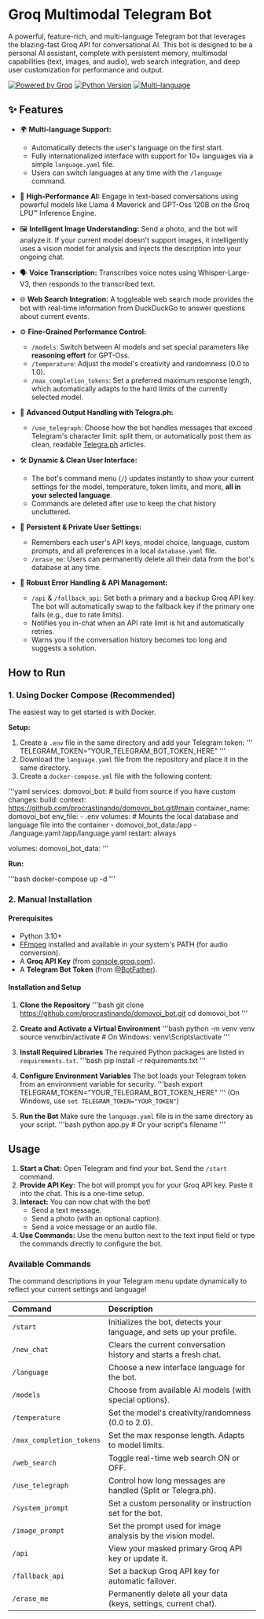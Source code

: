 # Groq Multimodal Telegram Bot

A powerful, feature-rich, and multi-language Telegram bot that leverages the blazing-fast Groq API for conversational AI. This bot is designed to be a personal AI assistant, complete with persistent memory, multimodal capabilities (text, images, and audio), web search integration, and deep user customization for performance and output.

[![Powered by Groq](https://img.shields.io/badge/Powered%20by-Groq-green?style=flat-square)](https://groq.com/)
[![Python Version](https://img.shields.io/badge/Python-3.10%2B-blue?style=flat-square)](https://www.python.org/)
[![Multi-language](https://img.shields.io/badge/Language-Multi-orange?style=flat-square)](#-features)

## ✨ Features

*   🌍 **Multi-language Support:**
    *   Automatically detects the user's language on the first start.
    *   Fully internationalized interface with support for 10+ languages via a simple `language.yaml` file.
    *   Users can switch languages at any time with the `/language` command.

*   🧠 **High-Performance AI:** Engage in text-based conversations using powerful models like Llama 4 Maverick and GPT-Oss 120B on the Groq LPU™ Inference Engine.

*   🖼️ **Intelligent Image Understanding:** Send a photo, and the bot will analyze it. If your current model doesn't support images, it intelligently uses a vision model for analysis and injects the description into your ongoing chat.

*   🗣️ **Voice Transcription:** Transcribes voice notes using Whisper-Large-V3, then responds to the transcribed text.

*   🌐 **Web Search Integration:** A toggleable web search mode provides the bot with real-time information from DuckDuckGo to answer questions about current events.

*   ⚙️ **Fine-Grained Performance Control:**
    *   `/models`: Switch between AI models and set special parameters like **reasoning effort** for GPT-Oss.
    *   `/temperature`: Adjust the model's creativity and randomness (0.0 to 1.0).
    *   `/max_completion_tokens`: Set a preferred maximum response length, which automatically adapts to the hard limits of the currently selected model.

*   📄 **Advanced Output Handling with Telegra.ph:**
    *   `/use_telegraph`: Choose how the bot handles messages that exceed Telegram's character limit: split them, or automatically post them as clean, readable [Telegra.ph](https://telegra.ph/) articles.

*   🛠️ **Dynamic & Clean User Interface:**
    *   The bot's command menu (`/`) updates instantly to show your current settings for the model, temperature, token limits, and more, **all in your selected language**.
    *   Commands are deleted after use to keep the chat history uncluttered.

*   💾 **Persistent & Private User Settings:**
    *   Remembers each user's API keys, model choice, language, custom prompts, and all preferences in a local `database.yaml` file.
    *   `/erase_me`: Users can permanently delete all their data from the bot's database at any time.

*   🔔 **Robust Error Handling & API Management:**
    *   `/api` & `/fallback_api`: Set both a primary and a backup Groq API key. The bot will automatically swap to the fallback key if the primary one fails (e.g., due to rate limits).
    *   Notifies you in-chat when an API rate limit is hit and automatically retries.
    *   Warns you if the conversation history becomes too long and suggests a solution.

## How to Run

### 1. Using Docker Compose (Recommended)

The easiest way to get started is with Docker.

**Setup:**

1.  Create a `.env` file in the same directory and add your Telegram token:
    '''
    TELEGRAM_TOKEN="YOUR_TELEGRAM_BOT_TOKEN_HERE"
    '''
2.  Download the `language.yaml` file from the repository and place it in the same directory.
3.  Create a `docker-compose.yml` file with the following content:

'''yaml
services:
  domovoi_bot:
    # build from source if you have custom changes:
    build:
      context: https://github.com/procrastinando/domovoi_bot.git#main
    container_name: domovoi_bot
    env_file:
      - .env
    volumes:
      # Mounts the local database and language file into the container
      - domovoi_bot_data:/app
      - ./language.yaml:/app/language.yaml
    restart: always

volumes:
  domovoi_bot_data:
'''

**Run:**

'''bash
docker-compose up -d
'''

### 2. Manual Installation

#### Prerequisites

*   Python 3.10+
*   [FFmpeg](https://ffmpeg.org/download.html) installed and available in your system's PATH (for audio conversion).
*   A **Groq API Key** (from [console.groq.com](https://console.groq.com/keys)).
*   A **Telegram Bot Token** (from [@BotFather](https://t.me/BotFather)).

#### Installation and Setup

1.  **Clone the Repository**
    '''bash
    git clone https://github.com/procrastinando/domovoi_bot.git
    cd domovoi_bot
    '''

2.  **Create and Activate a Virtual Environment**
    '''bash
    python -m venv venv
    source venv/bin/activate  # On Windows: venv\Scripts\activate
    '''

3.  **Install Required Libraries**
    The required Python packages are listed in `requirements.txt`.
    '''bash
    pip install -r requirements.txt
    '''

4.  **Configure Environment Variables**
    The bot loads your Telegram token from an environment variable for security.
    '''bash
    export TELEGRAM_TOKEN="YOUR_TELEGRAM_BOT_TOKEN_HERE"
    '''
    (On Windows, use `set TELEGRAM_TOKEN="YOUR_TOKEN"`)

5.  **Run the Bot**
    Make sure the `language.yaml` file is in the same directory as your script.
    '''bash
    python app.py # Or your script's filename
    '''

## Usage

1.  **Start a Chat:** Open Telegram and find your bot. Send the `/start` command.
2.  **Provide API Key:** The bot will prompt you for your Groq API key. Paste it into the chat. This is a one-time setup.
3.  **Interact:** You can now chat with the bot!
    *   Send a text message.
    *   Send a photo (with an optional caption).
    *   Send a voice message or an audio file.
4.  **Use Commands:** Use the menu button next to the text input field or type the commands directly to configure the bot.

### Available Commands

The command descriptions in your Telegram menu update dynamically to reflect your current settings and language!

| Command                   | Description                                                      |
| :------------------------ | :--------------------------------------------------------------- |
| `/start`                  | Initializes the bot, detects your language, and sets up your profile. |
| `/new_chat`               | Clears the current conversation history and starts a fresh chat. |
| `/language`               | Choose a new interface language for the bot.                     |
| `/models`                 | Choose from available AI models (with special options).          |
| `/temperature`            | Set the model's creativity/randomness (0.0 to 2.0).              |
| `/max_completion_tokens`  | Set the max response length. Adapts to model limits.             |
| `/web_search`             | Toggle real-time web search ON or OFF.                           |
| `/use_telegraph`          | Control how long messages are handled (Split or Telegra.ph).     |
| `/system_prompt`          | Set a custom personality or instruction set for the bot.         |
| `/image_prompt`           | Set the prompt used for image analysis by the vision model.      |
| `/api`                    | View your masked primary Groq API key or update it.              |
| `/fallback_api`           | Set a backup Groq API key for automatic failover.                |
| `/erase_me`               | Permanently delete all your data (keys, settings, current chat). |